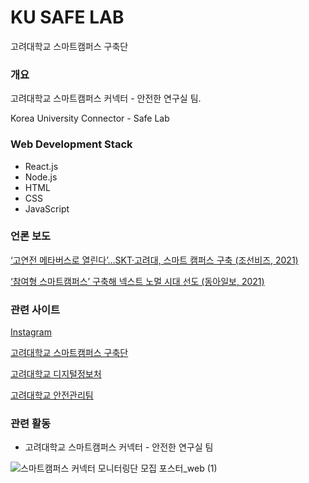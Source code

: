 # KU SAFE LAB

고려대학교 스마트캠퍼스 구축단

### 개요
고려대학교 스마트캠퍼스 커넥터 - 안전한 연구실 팀.  

Korea University Connector - Safe Lab

### Web Development Stack
- React.js
- Node.js
- HTML
- CSS
- JavaScript

### 언론 보도
[‘고연전 메타버스로 열린다’…SKT·고려대, 스마트 캠퍼스 구축 (조선비즈, 2021)](https://biz.chosun.com/it-science/ict/2021/07/15/FJIOSF7HAVHFXFR22ES7FK2FAE/)  

[‘참여형 스마트캠퍼스’ 구축해 넥스트 노멀 시대 선도 (동아일보, 2021)](https://www.donga.com/news/Society/article/all/20210330/106148785/1)


### 관련 사이트
[Instagram](https://instagram.com/koreauniv.smart)

[고려대학교 스마트캠퍼스 구축단](https://linktr.ee/smartku)

[고려대학교 디지털정보처](https://data.korea.ac.kr/)

[고려대학교 안전관리팀](https://kugc.korea.ac.kr)

### 관련 활동
- 고려대학교 스마트캠퍼스 커넥터 - 안전한 연구실 팀

![스마트캠퍼스 커넥터 모니터링단 모집 포스터_web (1)](https://user-images.githubusercontent.com/37537208/130659195-de72f58a-1940-4301-a1d2-ae89248b3437.jpg)

